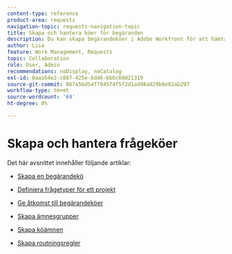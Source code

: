 ```yaml
---
content-type: reference
product-area: requests
navigation-topic: requests-navigation-topic
title: Skapa och hantera köer för begäranden
description: Du kan skapa begärandeköer i Adobe Workfront för att hämta in oplanerat arbete i din organisation. I följande artiklar beskrivs hur du kan konfigurera projekt så att de fungerar som begärandeköer.
author: Lisa
feature: Work Management, Requests
topic: Collaboration
role: User, Admin
recommendations: noDisplay, noCatalog
exl-id: 0aaa54e2-c887-425e-bdd6-6bbc60d21319
source-git-commit: 067a5bd54f794574f5f2d1ad98ad29b6e02ab297
workflow-type: tm+mt
source-wordcount: '69'
ht-degree: 0%

---
```


# Skapa och hantera frågeköer

Det här avsnittet innehåller följande artiklar:

* [Skapa en begärandekö](../../../manage-work/requests/create-and-manage-request-queues/create-request-queue.md)
* [Definiera frågetyper för ett projekt](../../../manage-work/requests/create-and-manage-request-queues/define-request-types-for-project.md)
* [Ge åtkomst till begärandeköer](../../../manage-work/requests/create-and-manage-request-queues/provide-access-to-request-queues.md)
* [Skapa ämnesgrupper](../../../manage-work/requests/create-and-manage-request-queues/create-topic-groups.md)
* [Skapa köämnen](../../../manage-work/requests/create-and-manage-request-queues/create-queue-topics.md)
* [Skapa routningsregler](../../../manage-work/requests/create-and-manage-request-queues/create-routing-rules.md)

  <!--
  <li><a href="../../../manage-work/requests/create-and-manage-request-queues/queue-details-tab-overview.md" class="MCXref xref" xrefformat="{para}">Overview of the Queue Details tab in a project</a> </li>
  -->
